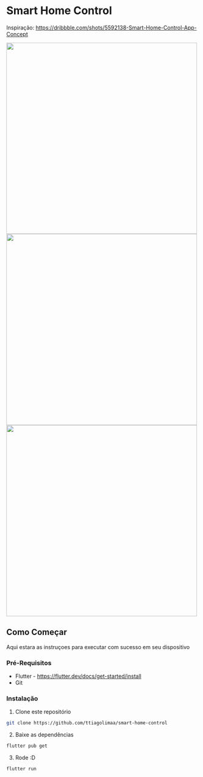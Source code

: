 # Smart Home Control
Inspiração: https://dribbble.com/shots/5592138-Smart-Home-Control-App-Concept

<p float="left">
<img src="https://user-images.githubusercontent.com/29806062/140074466-c5adc0ad-34d0-4fc9-b440-a0cd22d51d46.png" height="500" >
<img src="https://user-images.githubusercontent.com/29806062/140074470-c3182af1-f270-40c8-9fb5-94916651b685.png" height="500" >
<img src="https://user-images.githubusercontent.com/29806062/140074472-08ef5248-ca77-433b-9efc-e2a0e98b0183.png" height="500">
</p>

## Como Começar

Aqui estara as instruçoes para executar com sucesso em seu dispositivo

### Pré-Requisitos

* Flutter - https://flutter.dev/docs/get-started/install
* Git


### Instalação

1. Clone este repositório
```sh
git clone https://github.com/ttiagolimaa/smart-home-control
```
2. Baixe as dependências
```sh
flutter pub get
```
3. Rode :D
```sh
flutter run
```
